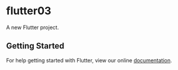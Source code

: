 # flutter03

A new Flutter project.

## Getting Started

For help getting started with Flutter, view our online
[documentation](https://flutter.io/).
